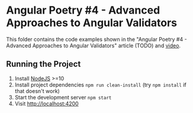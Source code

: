 # Angular Poetry #4 - Advanced Approaches to Angular Validators

This folder contains the code examples shown in the "Angular Poetry #4 - Advanced Approaches to Angular Validators" article (TODO) and [video](https://youtu.be/Vm-tlaJ4nug).

## Running the Project

1. Install [NodeJS](https://nodejs.org/en/) >=10
2. Install project dependencies `npm run clean-install` (try `npm install` if that doesn't work)
3. Start the development server `npm start`
4. Visit [http://localhost:4200](http://localhost:4200)
